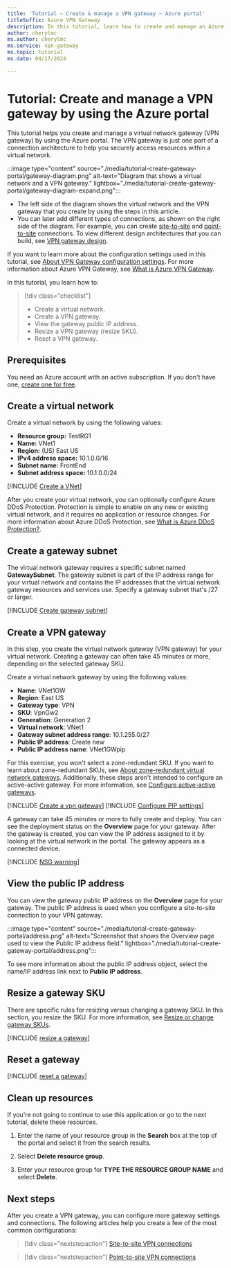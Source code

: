 ```yaml
---
title: 'Tutorial – Create & manage a VPN gateway – Azure portal'
titleSuffix: Azure VPN Gateway
description: In this tutorial, learn how to create and manage an Azure VPN gateway by using the Azure portal.
author: cherylmc
ms.author: cherylmc
ms.service: vpn-gateway
ms.topic: tutorial
ms.date: 04/17/2024

---
```


# Tutorial: Create and manage a VPN gateway by using the Azure portal

This tutorial helps you create and manage a virtual network gateway (VPN gateway) by using the Azure portal. The VPN gateway is just one part of a connection architecture to help you securely access resources within a virtual network.

:::image type="content" source="./media/tutorial-create-gateway-portal/gateway-diagram.png" alt-text="Diagram that shows a virtual network and a VPN gateway." lightbox="./media/tutorial-create-gateway-portal/gateway-diagram-expand.png":::

* The left side of the diagram shows the virtual network and the VPN gateway that you create by using the steps in this article.
* You can later add different types of connections, as shown on the right side of the diagram. For example, you can create [site-to-site](tutorial-site-to-site-portal.md) and [point-to-site](point-to-site-about.md) connections. To view different design architectures that you can build, see [VPN gateway design](design.md).

If you want to learn more about the configuration settings used in this tutorial, see [About VPN Gateway configuration settings](vpn-gateway-about-vpn-gateway-settings.md). For more information about Azure VPN Gateway, see [What is Azure VPN Gateway](vpn-gateway-about-vpngateways.md).

In this tutorial, you learn how to:

> [!div class="checklist"]
> * Create a virtual network.
> * Create a VPN gateway.
> * View the gateway public IP address.
> * Resize a VPN gateway (resize SKU).
> * Reset a VPN gateway.

## Prerequisites

You need an Azure account with an active subscription. If you don't have one, [create one for free](https://azure.microsoft.com/free/?ref=microsoft.com&utm_source=microsoft.com&utm_medium=docs&utm_campaign=visualstudio).

## <a name="CreatVNet"></a>Create a virtual network

Create a virtual network by using the following values:

* **Resource group:** TestRG1
* **Name:** VNet1
* **Region:** (US) East US
* **IPv4 address space:** 10.1.0.0/16
* **Subnet name:** FrontEnd
* **Subnet address space:** 10.1.0.0/24

[!INCLUDE [Create a VNet](../../includes/vpn-gateway-basic-vnet-rm-portal-include.md)]

After you create your virtual network, you can optionally configure Azure DDoS Protection. Protection is simple to enable on any new or existing virtual network, and it requires no application or resource changes. For more information about Azure DDoS Protection, see [What is Azure DDoS Protection?](../ddos-protection/ddos-protection-overview.md).

## Create a gateway subnet

The virtual network gateway requires a specific subnet named **GatewaySubnet**. The gateway subnet is part of the IP address range for your virtual network and contains the IP addresses that the virtual network gateway resources and services use. Specify a gateway subnet that's /27 or larger.

[!INCLUDE [Create gateway subnet](../../includes/vpn-gateway-create-gateway-subnet-portal-include.md)]

## <a name="VNetGateway"></a>Create a VPN gateway

In this step, you create the virtual network gateway (VPN gateway) for your virtual network. Creating a gateway can often take 45 minutes or more, depending on the selected gateway SKU.

Create a virtual network gateway by using the following values:

* **Name**: VNet1GW
* **Region**: East US
* **Gateway type**: VPN
* **SKU**: VpnGw2
* **Generation**: Generation 2
* **Virtual network**: VNet1
* **Gateway subnet address range**: 10.1.255.0/27
* **Public IP address**: Create new
* **Public IP address name**: VNet1GWpip

For this exercise, you won't select a zone-redundant SKU. If you want to learn about zone-redundant SKUs, see [About zone-redundant virtual network gateways](about-zone-redundant-vnet-gateways.md). Additionally, these steps aren't intended to configure an active-active gateway. For more information, see [Configure active-active gateways](active-active-portal.md).

[!INCLUDE [Create a vpn gateway](../../includes/vpn-gateway-add-gw-portal-include.md)]
[!INCLUDE [Configure PIP settings](../../includes/vpn-gateway-add-gw-pip-portal-include.md)]

A gateway can take 45 minutes or more to fully create and deploy. You can see the deployment status on the **Overview** page for your gateway. After the gateway is created, you can view the IP address assigned to it by looking at the virtual network in the portal. The gateway appears as a connected device.

[!INCLUDE [NSG warning](~/reusable-content/ce-skilling/azure/includes/vpn-gateway-no-nsg-include.md)]

## <a name="view"></a>View the public IP address

You can view the gateway public IP address on the **Overview** page for your gateway. The public IP address is used when you configure a site-to-site connection to your VPN gateway.

:::image type="content" source="./media/tutorial-create-gateway-portal/address.png" alt-text="Screenshot that shows the Overview page used to view the Public IP address field." lightbox="./media/tutorial-create-gateway-portal/address.png":::

To see more information about the public IP address object, select the name/IP address link next to **Public IP address**.

## <a name="resize"></a>Resize a gateway SKU

There are specific rules for resizing versus changing a gateway SKU. In this section, you resize the SKU. For more information, see [Resize or change gateway SKUs](about-gateway-skus.md#resizechange).

[!INCLUDE [resize a gateway](../../includes/vpn-gateway-resize-gw-portal-include.md)]

## <a name="reset"></a>Reset a gateway

[!INCLUDE [reset a gateway](../../includes/vpn-gateway-reset-gw-portal-include.md)]

## Clean up resources

If you're not going to continue to use this application or go to the next tutorial, delete
these resources.

1. Enter the name of your resource group in the **Search** box at the top of the portal and select it from the search results.

1. Select **Delete resource group**.

1. Enter your resource group for **TYPE THE RESOURCE GROUP NAME** and select **Delete**.

## Next steps

After you create a VPN gateway, you can configure more gateway settings and connections. The following articles help you create a few of the most common configurations:

> [!div class="nextstepaction"]
> [Site-to-site VPN connections](./tutorial-site-to-site-portal.md)

> [!div class="nextstepaction"]
> [Point-to-site VPN connections](vpn-gateway-howto-point-to-site-resource-manager-portal.md)
